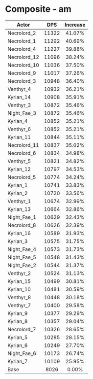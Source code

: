 # Composite - am
| Actor | DPS | Increase |
|---|:---:|:---:|
|Necrolord_2|11322|41.07%|
|Necrolord_1|11292|40.69%|
|Necrolord_4|11227|39.88%|
|Necrolord_12|11096|38.24%|
|Necrolord_10|11036|37.50%|
|Necrolord_9|11017|37.26%|
|Necrolord_3|10948|36.40%|
|Venthyr_4|10932|36.21%|
|Kyrian_14|10908|35.91%|
|Venthyr_3|10872|35.46%|
|Night_Fae_3|10872|35.46%|
|Kyrian_4|10852|35.21%|
|Venthyr_6|10852|35.21%|
|Kyrian_11|10844|35.11%|
|Necrolord_11|10837|35.02%|
|Necrolord_6|10834|34.98%|
|Venthyr_5|10821|34.82%|
|Kyrian_12|10797|34.53%|
|Necrolord_5|10774|34.24%|
|Kyrian_1|10741|33.83%|
|Kyrian_2|10720|33.56%|
|Venthyr_1|10674|32.99%|
|Kyrian_13|10664|32.86%|
|Night_Fae_1|10629|32.43%|
|Necrolord_8|10626|32.39%|
|Kyrian_16|10589|31.93%|
|Kyrian_3|10575|31.75%|
|Night_Fae_4|10573|31.73%|
|Night_Fae_5|10548|31.43%|
|Night_Fae_2|10544|31.37%|
|Venthyr_2|10524|31.13%|
|Kyrian_15|10499|30.81%|
|Kyrian_10|10481|30.59%|
|Venthyr_8|10448|30.18%|
|Venthyr_7|10400|29.58%|
|Kyrian_9|10377|29.29%|
|Kyrian_8|10357|29.04%|
|Necrolord_7|10326|28.65%|
|Kyrian_5|10285|28.15%|
|Kyrian_6|10249|27.70%|
|Night_Fae_6|10173|26.74%|
|Kyrian_7|10109|25.95%|
|Base|8026|0.00%|
